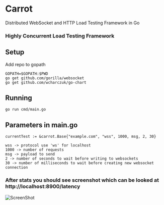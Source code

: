 # Carrot
Distributed WebSocket and HTTP Load Testing Framework in Go

### Highly Concurrent Load Testing Framework

## Setup
Add repo to gopath

```
GOPATH=$GOPATH:$PWD
go get github.com/gorilla/websocket
go get github.com/wcharczuk/go-chart
```

## Running
```
go run cmd/main.go
```

## Parameters in main.go
```	
currentTest := &carrot.Base{"example.com", "wss", 1000, msg, 2, 30}

wss -> protocol use 'ws' for localhost
1000 -> number of requests
msg -> payload to send
2 -> number of seconds to wait before writing to websockets
30 -> number of milliseconds to wait before creating new websocket connection
```

### After stats you should see screenshot which can be looked at http://localhost:8900/latency

![ScreenShot](https://github.com/interviewstreet/Carrot/blob/master/latency.png)
